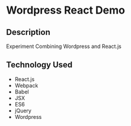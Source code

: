 # Wordpress React Demo

## Description
Experiment Combining Wordpress and React.js

## Technology Used
* React.js
* Webpack
* Babel
* JSX
* ES6
* jQuery
* Wordpress
